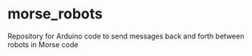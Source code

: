# morse_robots
Repository for Arduino code to send messages back and forth between robots in Morse code
